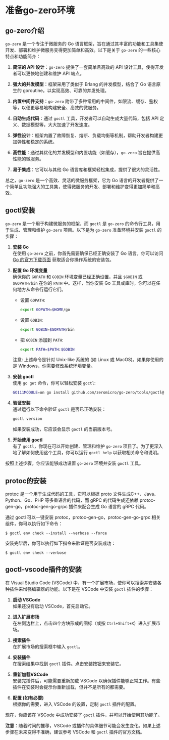# 准备go-zero环境

## go-zero介绍
`go-zero` 是一个专注于微服务的 Go 语言框架，旨在通过其丰富的功能和工具集使开发、部署和维护微服务变得更加简单和高效。以下是关于 `go-zero` 的一些核心特点和功能简介：

1. **简洁的 API 设计**：`go-zero` 提供了一套简单且高效的 API 设计工具，使得开发者可以更快地创建和维护 API 端点。

2. **强大的并发模型**：框架采用了类似于 Erlang 的并发模型，结合了 Go 语言原生的 goroutine，以实现高效、可靠的并发处理。

3. **内置中间件支持**：`go-zero` 附带了多种常用的中间件，如限流、缓存、鉴权等，以便更容易地构建安全、高效的微服务。

4. **自动生成代码**：通过 `goctl` 工具，开发者可以自动生成大量代码，包括 API 定义、数据模型等，大大加速了开发速度。

5. **弹性设计**：框架内置了故障恢复、熔断、负载均衡等机制，帮助开发者构建更加弹性和稳定的系统。

6. **高性能**：通过其优化的并发模型和内置功能（如缓存），`go-zero` 旨在提供高性能的微服务。

7. **易于集成**：它可以与其他 Go 语言库和框架轻松集成，提供了很大的灵活性。

总之，`go-zero` 是一个高效、灵活的微服务框架，它为 Go 语言的开发者提供了一个简单且功能强大的工具集，使得微服务的开发、部署和维护变得更加简单和高效。

## goctl安装

`go-zero` 是一个用于构建微服务的框架，而 `goctl` 是 `go-zero` 的命令行工具，用于生成、管理和维护 `go-zero` 项目。以下是为 `go-zero` 准备环境并安装 `goctl` 的步骤：

1. **安装 Go**  
   在使用 `go-zero` 之前，你首先需要确保已经正确安装了 Go 语言。你可以访问 [Go 的官方下载页面](https://golang.org/dl/) 获取适合你操作系统的安装包。

2. **配置 Go 环境变量**  
   确保你的 `GOPATH` 和 `GOBIN` 环境变量已经正确设置，并且 `$GOBIN` 或 `$GOPATH/bin` 在你的 `PATH` 中。这样，当你安装 Go 工具或库时，你可以在任何地方从命令行运行它们。

   - 设置 `GOPATH`:  
     ```bash
     export GOPATH=$HOME/go
     ```

   - 设置 `GOBIN`:  
     ```bash
     export GOBIN=$GOPATH/bin
     ```

   - 把 `GOBIN` 添加到 `PATH`:  
     ```bash
     export PATH=$PATH:$GOBIN
     ```

   注意: 上述命令是针对 Unix-like 系统的 (如 Linux 或 MacOS)。如果你使用的是 Windows，你需要修改系统环境变量。

3. **安装 goctl**  
   使用 `go get` 命令，你可以轻松安装 `goctl`:
   ```bash
   GO111MODULE=on go install github.com/zeromicro/go-zero/tools/goctl@latest
   ```

4. **验证安装**  
   通过运行以下命令验证 `goctl` 是否已正确安装：
   ```bash
   goctl version
   ```

   如果安装成功，它应该会显示 `goctl` 的当前版本号。

5. **开始使用 goctl**  
   有了 `goctl`，你现在可以开始创建、管理和维护 `go-zero` 项目了。为了更深入地了解如何使用这个工具，你可以运行 `goctl help` 以获取相关命令和说明。

按照上述步骤，你应该能够成功设置 `go-zero` 环境并安装 `goctl` 工具。
## protoc的安装

protoc 是一个用于生成代码的工具，它可以根据 proto 文件生成C++、Java、Python、Go、PHP 等多重语言的代码，而 gRPC 的代码生成还依赖 protoc-gen-go，protoc-gen-go-grpc 插件来配合生成 Go 语言的 gRPC 代码。

通过 goctl 可以一键安装 protoc，protoc-gen-go，protoc-gen-go-grpc 相关组件，你可以执行如下命令：

```shell
$ goctl env check --install --verbose --force
```

安装完毕后，你可以执行如下指令来验证是否安装成功：

```shell
$ goctl env check --verbose
```

## goctl-vscode插件的安装

在 Visual Studio Code (VSCode) 中，有一个扩展市场，使你可以搜索并安装各种插件来增强编辑器的功能。以下是在 VSCode 中安装 `goctl` 插件的步骤：

1. **启动 VSCode**  
   如果还没有启动 VSCode，首先启动它。

2. **进入扩展市场**  
   在左侧边栏上，点击四个方块形成的图标（或按 `Ctrl+Shift+X`）进入扩展市场。

3. **搜索插件**  
   在扩展市场的搜索框中输入 `goctl`。

4. **安装插件**  
   在搜索结果中找到 `goctl` 插件。点击安装按钮来安装它。

5. **重新加载VSCode**  
   安装完插件后，可能需要重新加载 VSCode 以确保插件能够正常工作。有些插件在安装时会提示你重新加载，但并不是所有的都需要。

6. **配置 (如有必要)**  
   根据你的需要，进入 VSCode 的设置，定制 `goctl` 插件的配置。

现在，你应该在 VSCode 中成功安装了 `goctl` 插件，并可以开始使用其功能了。

**注意**：随着时间的推移，VSCode 或插件的具体细节可能会发生变化。如果上述步骤在未来变得不准确，建议参考 VSCode 和 `goctl` 插件的官方文档。
